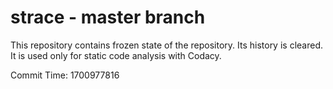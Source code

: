 # strace - master branch

This repository contains frozen state of the repository.
Its history is cleared. It is used only for static code
analysis with Codacy.

Commit Time: 1700977816